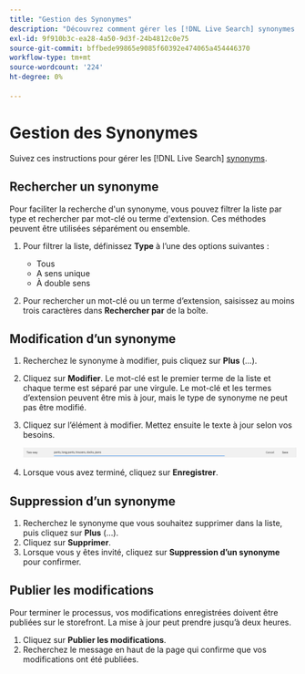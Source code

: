 ```yaml
---
title: "Gestion des Synonymes"
description: "Découvrez comment gérer les [!DNL Live Search] synonymes."
exl-id: 9f910b3c-ea28-4a50-9d3f-24b4812c0e75
source-git-commit: bffbede99865e9085f60392e474065a454446370
workflow-type: tm+mt
source-wordcount: '224'
ht-degree: 0%

---
```


# Gestion des Synonymes

Suivez ces instructions pour gérer les [!DNL Live Search] [synonyms](synonyms.md).

## Rechercher un synonyme

Pour faciliter la recherche d&#39;un synonyme, vous pouvez filtrer la liste par type et rechercher par mot-clé ou terme d&#39;extension.  Ces méthodes peuvent être utilisées séparément ou ensemble.

1. Pour filtrer la liste, définissez **Type** à l’une des options suivantes :

   * Tous
   * A sens unique
   * À double sens

1. Pour rechercher un mot-clé ou un terme d’extension, saisissez au moins trois caractères dans **Rechercher par** de la boîte.

## Modification d’un synonyme

1. Recherchez le synonyme à modifier, puis cliquez sur **Plus** (...).

1. Cliquez sur **Modifier**.
Le mot-clé est le premier terme de la liste et chaque terme est séparé par une virgule. Le mot-clé et les termes d’extension peuvent être mis à jour, mais le type de synonyme ne peut pas être modifié.
1. Cliquez sur l’élément à modifier. Mettez ensuite le texte à jour selon vos besoins.

   ![modifier un synonyme bidirectionnel](assets/synonym-two-way-edit.png)

1. Lorsque vous avez terminé, cliquez sur **Enregistrer**.

## Suppression d’un synonyme

1. Recherchez le synonyme que vous souhaitez supprimer dans la liste, puis cliquez sur **Plus** (...).
1. Cliquez sur **Supprimer**.
1. Lorsque vous y êtes invité, cliquez sur **Suppression d’un synonyme** pour confirmer.

## Publier les modifications

Pour terminer le processus, vos modifications enregistrées doivent être publiées sur le storefront. La mise à jour peut prendre jusqu’à deux heures.

1. Cliquez sur **Publier les modifications**.
1. Recherchez le message en haut de la page qui confirme que vos modifications ont été publiées.
